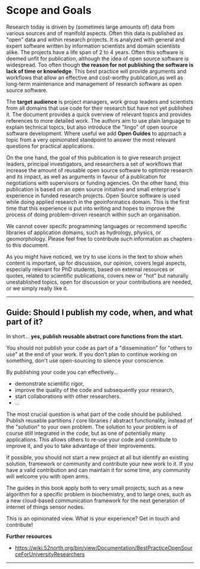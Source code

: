 # Scope and Goals

Research today is driven by (sometimes large amounts of) data from various sources and of manifold aspects. Often this data is published as "open" data and within research projects. It is analyzed with general and expert software written by information scientists and domain scientists alike. The projects have a life span of 2 to 4 years. Often this software is deemed unfit for publication, although the idea of open source software is widespread. Too often though **the reason for not publishing the software is lack of time or knowledge**. This best practice will provide arguments and workflows that allow an effective and cost-worthy publication,as well as long-term maintenance and management of research software as open source software.

The **target audience** is project managers, work group leaders and scientists from all domains that use code for their research but have not yet published it. The document provides a quick overview of relevant topics and provides references to more detailed work. The authors aim to use plain language to explain technical topics, but also introduce the "lingo" of open source software development. Where useful we add **<i class="octicon octicon-megaphone"></i> Open Guides** to approach a topic from a very opinionated standpoint to answer the most relevant questions for practical applications.

On the one hand, the goal of this publication is to give research project leaders, principal investigators, and researchers a set of workflows that increase the amount of reusable open source software to optimize research and its impact, as well as arguments in favour of a publication for negotiations with supervisors or funding agencies.
On the other hand, this publication is based on an open source initiative and small enterprise's experience in funded research projects. Open Source software is used while doing applied research in the geoinformatics domain. This is the first time that this experience is put into writing and hopes to improve the process of doing problem-driven research within such an organisation.

We cannot cover specifc programming languages or recommend specific libraries of application domains, such as hydrology, physics, or geomorphology. Please feel free to <i class="octicon octicon-comment-discussion"></i> contribute such information as chapters to this document.

<!-- https://octicons.github.com/ -->
As you might have noticed, we try to use icons in the text to show when content is <i class="octicon octicon-alert"></i> important, up for <i class="octicon octicon-comment-discussion"></i> discussion, our <i class="octicon octicon-megaphone"></i> opinion, covers <i class="octicon octicon-law"></i> legal aspects, especially relevant for <i class="octicon octicon-mortar-board"></i> PhD students, based on <i class="octicon octicon-link-external"></i> external resources or <i class="octicon octicon-quote"></i> quotes, related to <i class="octicon octicon-pencil"></i> scientific publications, covers <i class="octicon octicon-pulse"></i> new or <i class="octicon octicon-flame"></i> "hot" but naturally unestablished topics, <i class="octicon octicon-comment-discussion"></i> open for discussion or your contributions are needed, or we simply <i class="octicon octicon-heart"></i> really like it.

<!-- http://styleguide.gitbook.com/ -->

---

## <i class="octicon octicon-megaphone"></i> Guide: Should I publish my code, when, and what part of it?</h3>

In short... <b>yes, publish reusable abstract core functions from the start.</b>

You should not publish your code as part of a "dissemination" for "others to use" at the end of your work. If you don't plan to continue working on something, don't use open-sourcing to silence your conscience.
        
By publishing your code you can effectively...
* demonstrate scientific rigor,
* improve the quality of the code and subsequently your research,
* start collaborations with other researchers.
* ...

The most crucial question is what part of the code should be published. Publish reusable partitions / core libraries / abstract functionality, instead of the "solution" to your own problem. The solution to your problem is of course still integrated in the code, but as one of potentially many applications. This allows others to re-use your code and contribute to improve it, and you to take advantage of their improvements.

If possible, you should not start a new project at all but identify an existing solution, framework or community and contribute your new work to it. If you have a valid contribution and can maintain it for some time, any community will welcome you with open arms.
        
The guides in this book apply both to very small projects, such as a new algorithm for a specific problem in biochemistry, and to large ones, such as a new cloud-based communication framework for the next generation of internet of things sensor nodes.

<i class="octicon octicon-comment-discussion"></i> This is an opinionated view. What is your experience? Get in touch and contribute!</p>

**Further resources**
* https://wiki.52north.org/bin/view/Documentation/BestPracticeOpenSourceForUniversityResearchers

---